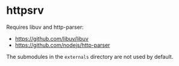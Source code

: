 httpsrv
=======

Requires libuv and http-parser:

  * <https://github.com/libuv/libuv>
  * <https://github.com/nodejs/http-parser>

The submodules in the `externals` directory are not used by default.
